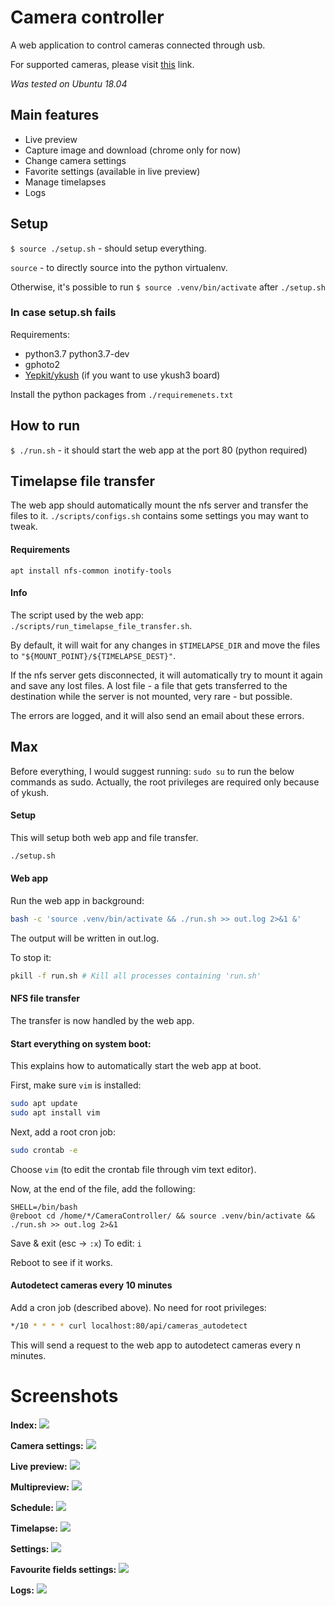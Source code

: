 # Camera controller
A web application to control cameras connected through usb.

For supported cameras, please visit [this](http://www.gphoto.org/proj/libgphoto2/support.php) link.

*Was tested on Ubuntu 18.04*

## Main features
- Live preview
- Capture image and download (chrome only for now)
- Change camera settings
- Favorite settings (available in live preview)
- Manage timelapses
- Logs

## Setup
`$ source ./setup.sh` - should setup everything.

`source` - to directly source into the python virtualenv.

Otherwise, it's possible to run `$ source .venv/bin/activate` after `./setup.sh`

### In case setup.sh fails
Requirements:
- python3.7 python3.7-dev
- gphoto2
- [Yepkit/ykush](https://github.com/Yepkit/ykush.git) (if you want to use ykush3 board)

Install the python packages from `./requiremenets.txt`

## How to run
`$ ./run.sh` - it should start the web app at the port 80 (python required)


## Timelapse file transfer
The web app should automatically mount the nfs server and transfer the files to it. `./scripts/configs.sh` contains some settings you may want to tweak.

#### Requirements
`apt install nfs-common inotify-tools`

#### Info
The script used by the web app: `./scripts/run_timelapse_file_transfer.sh`.

By default, it will wait for any changes in `$TIMELAPSE_DIR` and move the files to `"${MOUNT_POINT}/${TIMELAPSE_DEST}"`.

If the nfs server gets disconnected, it will automatically try to mount it again and save any lost files. A lost file - a file that gets transferred to the destination while the server is not mounted, very rare - but possible.

The errors are logged, and it will also send an email about these errors.


## Max

Before everything, I would suggest running: `sudo su` to run the below commands as sudo.
Actually, the root privileges are required only because of ykush.

#### Setup
This will setup both web app and file transfer.
~~~bash
./setup.sh
~~~

#### Web app
Run the web app in background:
~~~bash
bash -c 'source .venv/bin/activate && ./run.sh >> out.log 2>&1 &'
~~~

The output will be written in out.log.

To stop it:
~~~bash
pkill -f run.sh # Kill all processes containing 'run.sh'
~~~


#### NFS file transfer
The transfer is now handled by the web app.

#### Start everything on system boot:
This explains how to automatically start the web app at boot.

First, make sure `vim` is installed:
~~~bash
sudo apt update
sudo apt install vim
~~~

Next, add a root cron job:
~~~bash
sudo crontab -e
~~~
Choose `vim` (to edit the crontab file through vim text editor).

Now, at the end of the file, add the following:
~~~
SHELL=/bin/bash
@reboot cd /home/*/CameraController/ && source .venv/bin/activate && ./run.sh >> out.log 2>&1
~~~
Save & exit (esc -> `:x`)
To edit: `i`

Reboot to see if it works.

#### Autodetect cameras every 10 minutes
Add a cron job (described above). No need for root privileges:
~~~bash
*/10 * * * * curl localhost:80/api/cameras_autodetect
~~~

This will send a request to the web app to autodetect cameras every n minutes.

# Screenshots
**Index:**
![](./imgs/index.png)

**Camera settings:**
![](./imgs/all_settings.png)

**Live preview:**
![](./imgs/single_preview.png)

**Multipreview:**
![](./imgs/multipreview.png)

**Schedule:**
![](./imgs/schedule.png)

**Timelapse:**
![](./imgs/timelapse.png)

**Settings:**
![](./imgs/general_settings.png)

**Favourite fields settings:**
![](./imgs/fav_fields_settings.png)

**Logs:**
![](./imgs/logs.png)
